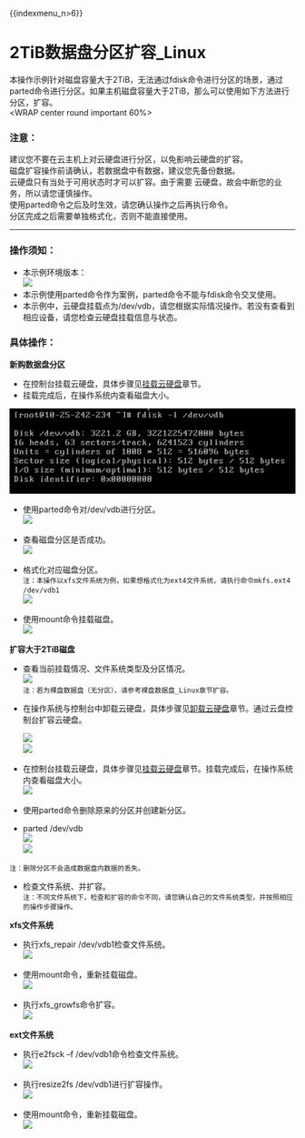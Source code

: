 {{indexmenu_n>6}}

# 2TiB数据盘分区扩容\_Linux

本操作示例针对磁盘容量大于2TiB，无法通过fdisk命令进行分区的场景，通过parted命令进行分区。如果主机磁盘容量大于2TiB，那么可以使用如下方法进行分区，扩容。  
<WRAP center round important 60%>

### 注意：

建议您不要在云主机上对云硬盘进行分区，以免影响云硬盘的扩容。  
磁盘扩容操作前请确认，若数据盘中有数据，建议您先备份数据。  
云硬盘只有当处于可用状态时才可以扩容。由于需要 云硬盘，故会中断您的业务，所以请您谨慎操作。  
使用parted命令之后及时生效，请您确认操作之后再执行命令。  
分区完成之后需要单独格式化，否则不能直接使用。  
</WRAP>

-----

### 操作须知：

  - 本示例环境版本：  
    ![](/storage_cdn/udisk/userguide/extend/cat-2tib.png)  
  - 本示例使用parted命令作为案例，parted命令不能与fdisk命令交叉使用。  
  - 本示例中，云硬盘挂载点为/dev/vdb，请您根据实际情况操作。若没有查看到相应设备，请您检查云硬盘挂载信息与状态。

### 具体操作：

**新购数据盘分区**  

  - 在控制台挂载云硬盘，具体步骤见[挂载云硬盘](https://cms.docs.ucloudadmin.com/storage_cdn/udisk/userguide/mount)章节。  
  - 挂载完成后，在操作系统内查看磁盘大小。  

![](/images/userguide/extend/fdisk-2tib.png)  

  - 使用parted命令对/dev/vdb进行分区。  
    ![](/storage_cdn/udisk/userguide/extend/parted-2tib.png) 
    
  - 查看磁盘分区是否成功。  
    ![](/storage_cdn/udisk/userguide/extend/lsblk-2tib.png) 
    
  - 格式化对应磁盘分区。  
    `注：本操作以xfs文件系统为例，如果想格式化为ext4文件系统，请执行命令mkfs.ext4 /dev/vdb1`  
    ![](/storage_cdn/udisk/userguide/extend/mkfs-2tib.png)  
    
  - 使用mount命令挂载磁盘。  
    ![](/storage_cdn/udisk/userguide/extend/mount-2tib-no1.png)  

**扩容大于2TiB磁盘**  

  - 查看当前挂载情况、文件系统类型及分区情况。  
    ![](/storage_cdn/udisk/userguide/extend/df-th-2tib.png)  
    `注：若为裸盘数据盘（无分区），请参考裸盘数据盘_Linux章节扩容。`  



  - 在操作系统与控制台中卸载云硬盘，具体步骤见[卸载云硬盘](https://cms.docs.ucloudadmin.com/storage_cdn/udisk/userguide/umount)章节。通过云盘控制台扩容云硬盘。  
  
    ![](/storage_cdn/udisk/userguide/extend/image-2tib-1.png)  
    ![](/storage_cdn/udisk/userguide/extend/image-2tib-2.png)  
    
  - 在控制台挂载云硬盘，具体步骤见[挂载云硬盘](https://cms.docs.ucloudadmin.com/storage_cdn/udisk/userguide/mount)章节。挂载完成后，在操作系统内查看磁盘大小。  
    ![](/storage_cdn/udisk/userguide/extend/fdisk-2tib-2.png)
    
  - 使用parted命令删除原来的分区并创建新分区。  
  - parted /dev/vdb  
    ![](/storage_cdn/udisk/userguide/extend/unit-2tib.png)  
    ![](/storage_cdn/udisk/userguide/extend/mkpart-2tib.png)  

`注：删除分区不会造成数据盘内数据的丢失。`

  - 检查文件系统、并扩容。  
    `注：不同文件系统下，检查和扩容的命令不同，请您确认自己的文件系统类型，并按照相应的操作步骤操作。`

**xfs文件系统**  

  - 执行xfs\_repair /dev/vdb1检查文件系统。  
    ![](/storage_cdn/udisk/userguide/extend/xfs_repair-2tib.png)  
    
  - 使用mount命令，重新挂载磁盘。  
    ![](/storage_cdn/udisk/userguide/extend/mount-2tib-2.png)  
    
  - 执行xfs\_growfs命令扩容。  
    ![](/storage_cdn/udisk/userguide/extend/xfs_growfs-2tib.png)  

**ext文件系统**  

  - 执行e2fsck –f /dev/vdb1命令检查文件系统。  
    ![](/storage_cdn/udisk/userguide/extend/e2fsck-2tib-2.png)  
    
  - 执行resize2fs /dev/vdb1进行扩容操作。  
    ![](/storage_cdn/udisk/userguide/extend/resize2fs-2tib-2.png)  
    
  - 使用mount命令，重新挂载磁盘。  
    ![](/storage_cdn/udisk/userguide/extend/mount-2tib-3.png)

